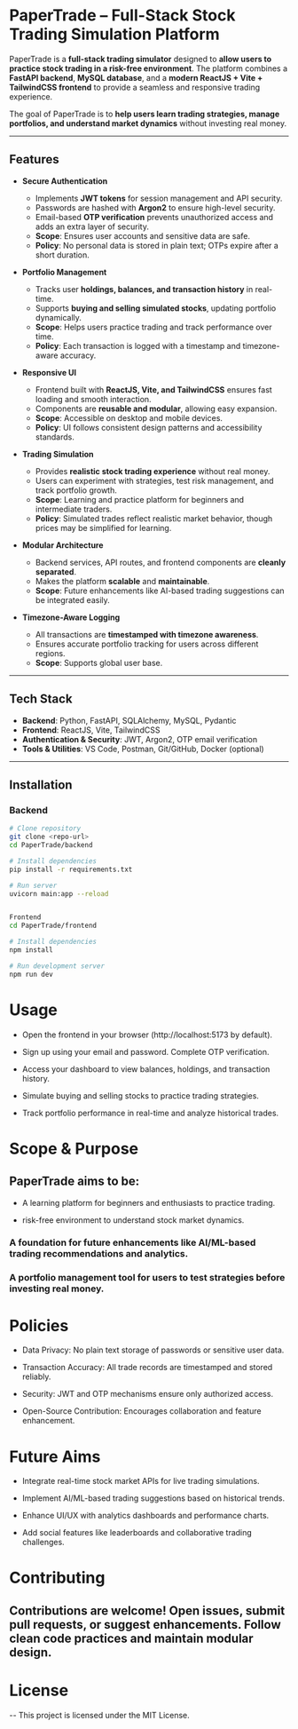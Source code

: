 # PaperTrade – Full-Stack Stock Trading Simulation Platform

PaperTrade is a **full-stack trading simulator** designed to **allow users to practice stock trading in a risk-free environment**. The platform combines a **FastAPI backend**, **MySQL database**, and a **modern ReactJS + Vite + TailwindCSS frontend** to provide a seamless and responsive trading experience.  

The goal of PaperTrade is to **help users learn trading strategies, manage portfolios, and understand market dynamics** without investing real money.

---

## Features

- **Secure Authentication**
  - Implements **JWT tokens** for session management and API security.
  - Passwords are hashed with **Argon2** to ensure high-level security.
  - Email-based **OTP verification** prevents unauthorized access and adds an extra layer of security.
  - **Scope**: Ensures user accounts and sensitive data are safe.
  - **Policy**: No personal data is stored in plain text; OTPs expire after a short duration.
  
- **Portfolio Management**
  - Tracks user **holdings, balances, and transaction history** in real-time.
  - Supports **buying and selling simulated stocks**, updating portfolio dynamically.
  - **Scope**: Helps users practice trading and track performance over time.
  - **Policy**: Each transaction is logged with a timestamp and timezone-aware accuracy.

- **Responsive UI**
  - Frontend built with **ReactJS, Vite, and TailwindCSS** ensures fast loading and smooth interaction.
  - Components are **reusable and modular**, allowing easy expansion.
  - **Scope**: Accessible on desktop and mobile devices.
  - **Policy**: UI follows consistent design patterns and accessibility standards.

- **Trading Simulation**
  - Provides **realistic stock trading experience** without real money.
  - Users can experiment with strategies, test risk management, and track portfolio growth.
  - **Scope**: Learning and practice platform for beginners and intermediate traders.
  - **Policy**: Simulated trades reflect realistic market behavior, though prices may be simplified for learning.

- **Modular Architecture**
  - Backend services, API routes, and frontend components are **cleanly separated**.
  - Makes the platform **scalable** and **maintainable**.
  - **Scope**: Future enhancements like AI-based trading suggestions can be integrated easily.
  
- **Timezone-Aware Logging**
  - All transactions are **timestamped with timezone awareness**.
  - Ensures accurate portfolio tracking for users across different regions.
  - **Scope**: Supports global user base.
  
---

## Tech Stack

- **Backend**: Python, FastAPI, SQLAlchemy, MySQL, Pydantic
- **Frontend**: ReactJS, Vite, TailwindCSS
- **Authentication & Security**: JWT, Argon2, OTP email verification
- **Tools & Utilities**: VS Code, Postman, Git/GitHub, Docker (optional)

---

## Installation

### Backend

```bash
# Clone repository
git clone <repo-url>
cd PaperTrade/backend

# Install dependencies
pip install -r requirements.txt

# Run server
uvicorn main:app --reload


Frontend
cd PaperTrade/frontend

# Install dependencies
npm install

# Run development server
npm run dev
```
# Usage

- Open the frontend in your browser (http://localhost:5173 by default).

- Sign up using your email and password. Complete OTP verification.

- Access your dashboard to view balances, holdings, and transaction history.

- Simulate buying and selling stocks to practice trading strategies.

- Track portfolio performance in real-time and analyze historical trades.

# Scope & Purpose

## PaperTrade aims to be:

- A learning platform for beginners and enthusiasts to practice trading.

-  risk-free environment to understand stock market dynamics.

### A foundation for future enhancements like AI/ML-based trading recommendations and analytics.

### A portfolio management tool for users to test strategies before investing real money.

# Policies

- Data Privacy: No plain text storage of passwords or sensitive user data.

- Transaction Accuracy: All trade records are timestamped and stored reliably.

- Security: JWT and OTP mechanisms ensure only authorized access.

- Open-Source Contribution: Encourages collaboration and feature enhancement.

# Future Aims

- Integrate real-time stock market APIs for live trading simulations.

- Implement AI/ML-based trading suggestions based on historical trends.

- Enhance UI/UX with analytics dashboards and performance charts.

- Add social features like leaderboards and collaborative trading challenges.

# Contributing

## Contributions are welcome! Open issues, submit pull requests, or suggest enhancements. Follow clean code practices and maintain modular design.

# License

-- This project is licensed under the MIT License.
